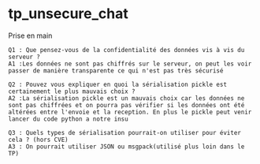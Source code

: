 # tp_unsecure_chat

Prise en main

    Q1 : Que pensez-vous de la confidentialité des données vis à vis du serveur ?
    A1 :Les données ne sont pas chiffrés sur le serveur, on peut les voir passer de manière transparente ce qui n'est pas très sécurisé
    
    Q2 : Pouvez vous expliquer en quoi la sérialisation pickle est certainement le plus mauvais choix ?
    A2 :La sérialisation pickle est un mauvais choix car les données ne sont pas chiffrées et on pourra pas vérifier si les données ont été altérées entre l'envoie et la reception. En plus le pickle peut venir lancer du code python a notre insu

    Q3 : Quels types de sérialisation pourrait-on utiliser pour éviter cela ? (hors CVE)
    A3 : On pourrait utiliser JSON ou msgpack(utilisé plus loin dans le TP)
